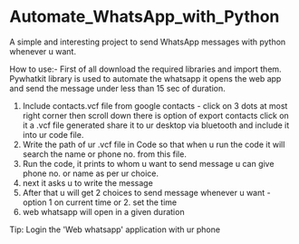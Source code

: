 # Automate_WhatsApp_with_Python
A simple and interesting project to send WhatsApp messages with python whenever u want.

How to use:-
First of all download the required libraries and import them.
Pywhatkit library is used to automate the whatsapp it opens the web app and send the message under less than 15 sec of duration.

1. Include contacts.vcf file from google contacts - click on 3 dots at most right corner then scroll down there is option of export contacts click on it a .vcf file generated share it to ur desktop via bluetooth and include it into ur code file. 
2. Write the path of ur .vcf file in Code so that when u run the code it will search the name or phone no. from this file.
3. Run the code, it prints to whom u want to send message u can give phone no. or name as per ur choice.
4. next it asks u to write the message
5. After that u will get 2 choices to send message whenever u want - option 1 on current time or 2. set the time
6. web whatsapp will open in a given duration

Tip: Login the 'Web whatsapp' application with ur phone
